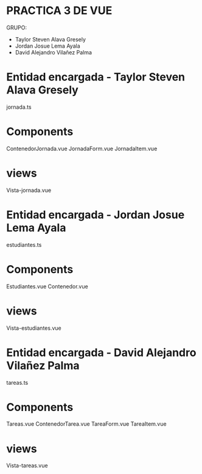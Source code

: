 # PRACTICA 3 DE VUE
GRUPO:
- Taylor Steven Alava Gresely
- Jordan Josue Lema Ayala
- David Alejandro Vilañez Palma

# Entidad encargada - Taylor Steven Alava Gresely
  jornada.ts
  # Components
  ContenedorJornada.vue
  JornadaForm.vue
  JornadaItem.vue
  # views
  Vista-jornada.vue

  # Entidad encargada - Jordan Josue Lema Ayala
  estudiantes.ts
  # Components
  Estudiantes.vue
  Contenedor.vue
  # views
  Vista-estudiantes.vue


  # Entidad encargada - David Alejandro Vilañez Palma
  tareas.ts
  # Components
  Tareas.vue
  ContenedorTarea.vue
  TareaForm.vue
  TareaItem.vue
  # views
  Vista-tareas.vue